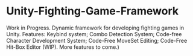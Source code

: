 # Unity-Fighting-Game-Framework
Work in Progress. Dynamic framework for developing fighting games in Unity. Features: Keybind system; Combo Detection System; Code-free Character Development System; Code-Free MoveSet Editing;  Code-Free Hit-Box Editor (WIP). More features to come.)
